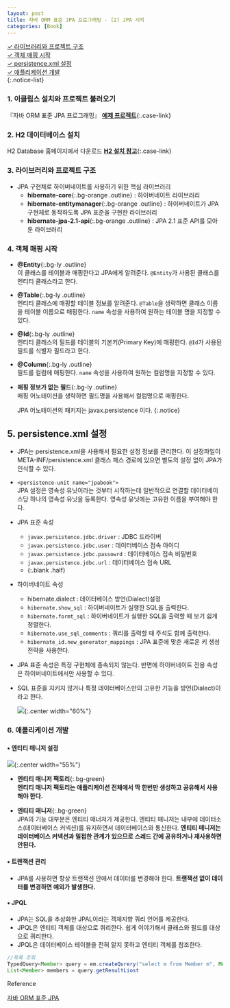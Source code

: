 ```yaml
---
layout: post
title: 자바 ORM 표준 JPA 프로그래밍 - (2) JPA 시작
categories: [Book]
---
```


[✓︎ 라이브러리와 프로젝트 구조](#3-라이브러리와-프로젝트-구조)  
[✓︎ 객체 매핑 시작](#4-객체-매핑-시작)  
[✓︎ persistence.xml 설정](#5-persistencexml-설정)  
[✓︎ 애플리케이션 개발](#6-애플리케이션-개발)  
{:.notice-list}

### 1. 이클립스 설치와 프로젝트 불러오기

『자바 ORM 표준 JPA 프로그래밍』 **[예제 프로젝트](https://github.com/holyeye/jpabook)**{:.case-link}


### 2. H2 데이터베이스 설치

H2 Database 홈페이지에서 다운로드 **[H2 설치 참고](https://hothoony.tistory.com/890)**{:.case-link}


### 3. 라이브러리와 프로젝트 구조

- JPA 구현체로 하이버네이트를 사용하기 위한 핵심 라이브러리
  - **hibernate-core**{:.bg-orange .outline} : 하이버네이트 라이브러리
  - **hibernate-entitymanager**{:.bg-orange .outline} : 하이버네이트가 JPA 구현체로 동작하도록 JPA 표준을 구현한 라이브러리
  - **hibernate-jpa-2.1-api**{:.bg-orange .outline} : JPA 2.1 표준 API를 모아둔 라이브러리


### 4. 객체 매핑 시작

- **@Entity**{:.bg-ly .outline}  
  이 클래스를 테이블과 매핑한다고 JPA에게 알려준다. `@Entity`가 사용된 클래스를 엔티티 클래스라고 한다.

- **@Table**{:.bg-ly .outline}  
  엔티티 클래스에 매핑할 테이블 정보를 알려준다. `@Table`을 생략하면 클래스 이름을 테이블 이름으로 매핑한다. `name` 속성을 사용하여 원하는 테이블 명을 지정할 수 있다.

- **@Id**{:.bg-ly .outline}  
  엔티티 클래스의 필드를 테이블의 기본키(Primary Key)에 매핑한다. `@Id`가 사용된 필드를 식별자 필드라고 한다.

- **@Column**{:.bg-ly .outline}  
  필드를 컬럼에 매핑한다. `name` 속성을 사용하여 원하는 컬럼명을 지정할 수 있다.

- **매핑 정보가 없는 필드**{:.bg-ly .outline}  
  매핑 어노테이션을 생략하면 필드명을 사용해서 컬럼명으로 매핑한다.


  JPA 어노테이션의 패키지는 javax.persistence 이다.
  {:.notice}

## 5. persistence.xml 설정

- JPA는 persistence.xml을 사용해서 필요한 설정 정보를 관리한다. 이 설정파일이 META-INF/persistence.xml 클래스 패스 경로에 있으면 별도의 설정 없이 JPA가 인식할 수 있다.

- `<persistence-unit name="jpabook">`  
  JPA 설정은 영속성 유닛이라는 것부터 시작하는데 일반적으로 연결할 데이터베이스당 하나의 영속성 유닛을 등록한다. 영속성 유닛에는 고유한 이름을 부여해야 한다.

- JPA 표준 속성
  - `javax.persistence.jdbc.driver` : JDBC 드라이버
  - `javax.persistence.jdbc.user` : 데이터베이스 접속 아이디
  - `javax.persistence.jdbc.passowrd` : 데이터베이스 접속 비밀번호
  - `javax.persistence.jdbc.url` : 데이터베이스 접속 URL
  - {:.blank .half}

- 하이버네이트 속성
  - hibernate.dialect : 데이터베이스 방언(Dialect)설정
  - `hibernate.show_sql` : 하이버네이트가 실행한 SQL을 출력한다.
  - `hibernate.formt_sql` : 하이버네이트가 실행한 SQL을 출력할 때 보기 쉽게 정렬한다.
  - `hibernate.use_sql_comments` : 쿼리를 출력할 때 주석도 함께 출력한다.
  - `hibernate_id.new_generator_mappings` : JPA 표준에 맞춘 새로운 키 생성 전략을 사용한다.

- JPA 표준 속성은 특정 구현체에 종속되지 않는다. 반면에 하이버네이트 전용 속성은 하이버네이트에서만 사용할 수 있다. 

- SQL 표준을 지키지 않거나 특정 데이터베이스만의 고유한 기능을 방언(Dialect)이라고 한다.
  
  ![](https://t1.daumcdn.net/cfile/tistory/99174F4F5B477E830D){:.center width="60%"}


### 6. 애플리케이션 개발

#### ▪️ 엔티티 매니저 설정

  ![](https://t1.daumcdn.net/cfile/tistory/9990C7455B477EFE37){:.center width="55%"}

  - **엔티티 매니저 팩토리**{:.bg-green}  
    **엔티티 매니저 팩토리는 애플리케이션 전체에서 딱 한번만 생성하고 공유해서 사용해야 한다.**

  - **엔티티 매니저**{:.bg-green}    
    JPA의 기능 대부분은 엔티티 매너저가 제공한다.
    엔티티 매니저는 내부에 데이터소스(데이터베이스 커넥션)를 유지하면서 데이터베이스와 통신한다.
    **엔티티 매니저는 데이터베이스 커넥션과 밀접한 관계가 있으므로 스레드 간에 공유하거나 재사용하면 안된다.**


#### ▪️ 트랜잭션 관리  

- JPA를 사용하면 항상 트랜잭션 안에서 데이터를 변경해야 한다. **트랜잭션 없이 데이터를 변경하면 예외가 발생한다.**


#### ▪️ JPQL

- JPA는 SQL을 추상화한 JPAL이라는 객체지향 쿼리 언어를 제공한다.
- JPQL은 엔티티 객체를 대상으로 쿼리한다. 쉽게 이야기해서 클래스와 필드를 대상으로 쿼리한다.
- JPQL은 데이터베이스 테이블을 전혀 알지 못하고 엔티티 객체를 참조한다.
    
```java
//목록 조회
TypedQuery<Member> query = em.createQurery("select m from Member m", Member.class);
List<Member> members = query.getResultLiost
```


<div class="post-reference">
   <p>Reference</p>
   <a href="https://serverwizard.tistory.com/22">자바 ORM 표준 JPA</a>
</div>